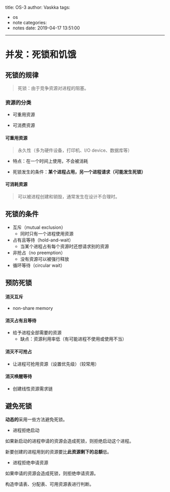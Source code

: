 title: OS-3
author: Vaskka
tags:
  - os
  - note
categories:
  - notes
date: 2019-04-17 13:51:00
---
# 并发：死锁和饥饿

## 死锁的规律

> 死锁：由于竞争资源对进程的阻塞。

### 资源的分类

+ 可重用资源

+ 可消费资源

#### 可重用资源

> 永久性（多为硬件设备，打印机、I/O device、数据库等）

+ 特点：在一个时间上使用，不会被消耗

+ 死锁发生的条件：**某个进程占用，另一个进程请求（可能发生死锁）**

#### 可消耗资源

> 可以被进程创建和销毁，通常发生在设计不合理时。

## 死锁的条件

+ 互斥（mutual exclusion）
	+ 同时只有一个进程使用资源
+ 占有且等待（hold-and-wait）
	+ 当某个进程占有每个资源时还想请求别的资源
+ 非抢占（no preemption）
	+ 没有资源可以被强行释放
+ 循环等待（circular wait）

## 预防死锁

#### 消灭互斥

+ non-share memory

#### 消灭占有且等待

+ 给予进程全部需要的资源
	+ 缺点：资源利用率低（有可能进程不使用或使用不当）

#### 消灭不可抢占

+ 让进程可抢用资源（设置优先级）（较常用）

#### 消灭唤醒等待

+ 创建线性资源需求链

## 避免死锁

**动态的**采用一些方法避免死锁。

+ 进程拒绝启动

如果新启动的进程申请的资源会造成死锁，则拒绝启动这个进程。

新要创建的进程用到的资源要比**此资源剩下的总额**低。

+ 进程拒绝申请资源

如果申请的资源会造成死锁，则拒绝申请资源。

构造申请表、分配表、可用资源表进行判断。
